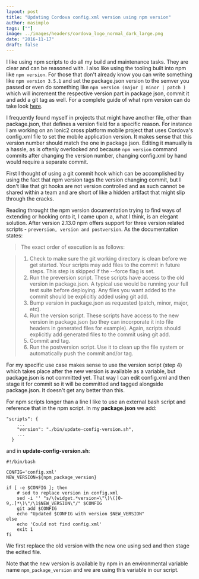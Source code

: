 ```yaml
---
layout: post
title: "Updating Cordova config.xml version using npm version"
author: masimplo
tags: [""]
image: ../images/headers/cordova_logo_normal_dark_large.png
date: "2016-11-17"
draft: false
---
```


I like using npm scripts to do all my build and maintenance tasks. They are clear and can be reasoned with. I also like using the tooling built into npm like `npm version`. For those that don't already know you can write something like `npm version 3.5.1` and set the package.json version to the semver you passed or even do something like `npm version (major | minor | patch )` which will increment the respective version part in package json, commit it and add a git tag as well. For a complete guide of what npm version can do take look [here](https://docs.npmjs.com/cli/version).

I frequently found myself in projects that might have another file, other than package.json, that defines a version field for a specific reason. For instance I am working on an Ionic2 cross platform mobile project that uses Cordova's config.xml file to set the mobile application version. It makes sense that this version number should match the one in package json. Editing it manually is a hassle, as is oftenly overlooked and because `npm version` command commits after changing the version number, changing config.xml by hand would require a separate commit.

First I thought of using a git commit hook which can be accomplished by using the fact that npm version tags the version changing commit, but I don't like that git hooks are not version controlled and as such cannot be shared within a team and are short of like a hidden artifact that might slip through the cracks.

Reading throught the npm version documentation trying to find ways of extending or hooking onto it, I came upon a, what I think, is an elegant solution. After version 2.13.0 npm offers support for three version related scripts - `preversion, version and postversion`. As the documentation states:

> The exact order of execution is as follows:

> 1.  Check to make sure the git working directory is clean before we get started. Your scripts may add files to the commit in future steps. This step is skipped if the --force flag is set.
> 2.  Run the preversion script. These scripts have access to the old version in package.json. A typical use would be running your full test suite before deploying. Any files you want added to the commit should be explicitly added using git add.
> 3.  Bump version in package.json as requested (patch, minor, major, etc).
> 4.  Run the version script. These scripts have access to the new version in package.json (so they can incorporate it into file headers in generated files for example). Again, scripts should explicitly add generated files to the commit using git add.
> 5.  Commit and tag.
> 6.  Run the postversion script. Use it to clean up the file system or automatically push the commit and/or tag.

For my specific use case makes sense to use the version script (step 4) which takes place after the new version is available as a variable, but package.json is not committed yet. That way I can edit config.xml and then stage it for commit so it will be committed and tagged alongside package.json. It doesn't get any better than this.

For npm scripts longer than a line I like to use an external bash script and reference that in the npm script. In my **package.json** we add:

    "scripts": {
        ...
        "version": "./bin/update-config-version.sh",
        ...
      }

and in **update-config-version.sh**:

    #!/bin/bash

    CONFIG='config.xml'
    NEW_VERSION=${npm_package_version}

    if [ -e $CONFIG ]; then
        # sed to replace version in config.xml
        sed -i '' "s/\(widget.*version=\"\)\([0-9,.]*\)\"/\1$NEW_VERSION\"/" $CONFIG
        git add $CONFIG
        echo "Updated $CONFIG with version $NEW_VERSION"
    else
        echo 'Could not find config.xml'
        exit 1
    fi

We first replace the old version with the new one using sed and then stage the edited file.

Note that the new version is available by npm in an environmental variable name `npm_package_version` and we are using this variable in our script.
